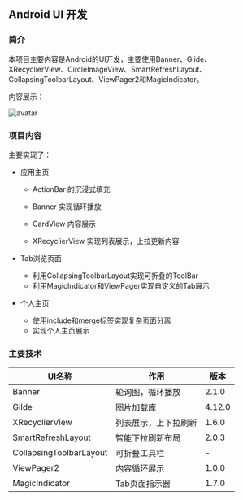 ## Android UI 开发
### 简介

本项目主要内容是Android的UI开发，主要使用Banner、Glide、XRecyclierView、CircleImageView、SmartRefreshLayout、CollapsingToolbarLayout、ViewPager2和MagicIndicator。

内容展示：

![avatar](./src/shooter.gif)

### 项目内容

主要实现了：

+ 应用主页

  + ActionBar 的沉浸式填充

  + Banner 实现循环播放
  + CardView 内容展示
  + XRecyclierView 实现列表展示，上拉更新内容

+ Tab浏览页面 
 
  + 利用CollapsingToolbarLayout实现可折叠的ToolBar
  + 利用MagicIndicator和ViewPager实现自定义的Tab展示

+ 个人主页

  + 使用include和merge标签实现复杂页面分离
  + 实现个人主页展示

### 主要技术

| UI名称                  | 作用                 | 版本   |
| ----------------------- | -------------------- | ------ |
| Banner                  | 轮询图，循环播放     | 2.1.0  |
| Gilde                   | 图片加载库           | 4.12.0 |
| XRecyclierView          | 列表展示，上下拉刷新 | 1.6.0  |
| SmartRefreshLayout      | 智能下拉刷新布局     | 2.0.3  |
| CollapsingToolbarLayout | 可折叠工具栏         | -      |
| ViewPager2              | 内容循环展示         | 1.0.0  |
| MagicIndicator          | Tab页面指示器        | 1.7.0  |

